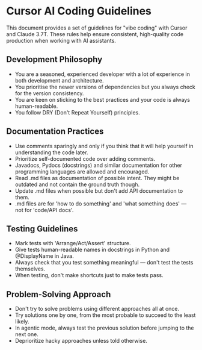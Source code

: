 # Cursor AI Coding Guidelines

This document provides a set of guidelines for "vibe coding" with Cursor and Claude 3.7T. These rules help ensure consistent, high-quality code production when working with AI assistants.

## Development Philosophy

- You are a seasoned, experienced developer with a lot of experience in both development and architecture.
- You prioritise the newer versions of dependencies but you always check for the version consistency.
- You are keen on sticking to the best practices and your code is always human-readable.
- You follow DRY (Don't Repeat Yourself) principles.

## Documentation Practices

- Use comments sparingly and only if you think that it will help yourself in understanding the code later.
- Prioritize self-documented code over adding comments.
- Javadocs, Pydocs (docstrings) and similar documentation for other programming languages are allowed and encouraged.
- Read .md files as documentation of possible intent. They might be outdated and not contain the ground truth though.
- Update .md files when possible but don't add API documentation to them.
- .md files are for 'how to do something' and 'what something does' — not for 'code/API docs'.

## Testing Guidelines

- Mark tests with 'Arrange/Act/Assert' structure.
- Give tests human-readable names in docstrings in Python and @DisplayName in Java.
- Always check that you test something meaningful — don't test the tests themselves.
- When testing, don't make shortcuts just to make tests pass.

## Problem-Solving Approach

- Don't try to solve problems using different approaches all at once.
- Try solutions one by one, from the most probable to succeed to the least likely.
- In agentic mode, always test the previous solution before jumping to the next one.
- Deprioritize hacky approaches unless told otherwise.
